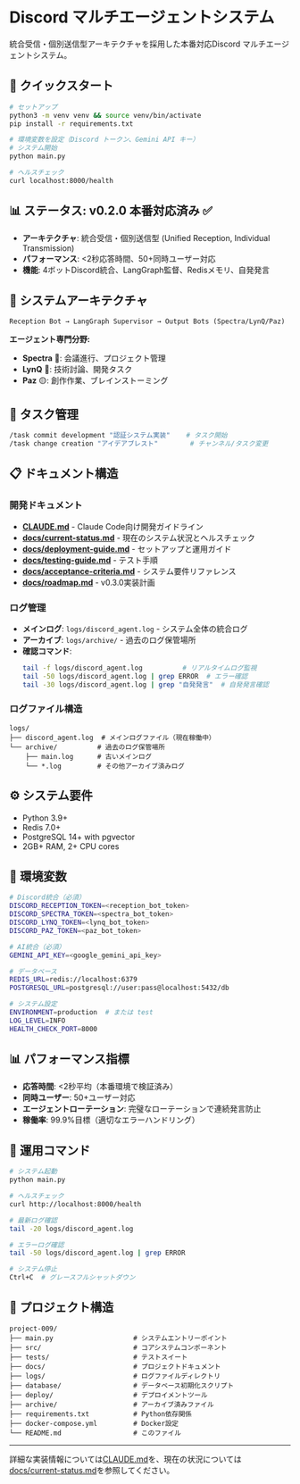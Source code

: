 # Discord マルチエージェントシステム

統合受信・個別送信型アーキテクチャを採用した本番対応Discord マルチエージェントシステム。

## 🚀 クイックスタート

```bash
# セットアップ
python3 -m venv venv && source venv/bin/activate
pip install -r requirements.txt

# 環境変数を設定（Discord トークン、Gemini API キー）
# システム開始
python main.py

# ヘルスチェック
curl localhost:8000/health
```

## 📊 ステータス: v0.2.0 本番対応済み ✅

- **アーキテクチャ**: 統合受信・個別送信型 (Unified Reception, Individual Transmission)
- **パフォーマンス**: <2秒応答時間、50+同時ユーザー対応
- **機能**: 4ボットDiscord統合、LangGraph監督、Redisメモリ、自発発言

## 🤖 システムアーキテクチャ

```
Reception Bot → LangGraph Supervisor → Output Bots (Spectra/LynQ/Paz)
```

**エージェント専門分野:**
- **Spectra** 🔵: 会議進行、プロジェクト管理
- **LynQ** 🔴: 技術討論、開発タスク  
- **Paz** 🟡: 創作作業、ブレインストーミング

## 🎯 タスク管理

```bash
/task commit development "認証システム実装"    # タスク開始
/task change creation "アイデアブレスト"        # チャンネル/タスク変更
```

## 📋 ドキュメント構造

### 開発ドキュメント
- **[CLAUDE.md](CLAUDE.md)** - Claude Code向け開発ガイドライン
- **[docs/current-status.md](docs/current-status.md)** - 現在のシステム状況とヘルスチェック
- **[docs/deployment-guide.md](docs/deployment-guide.md)** - セットアップと運用ガイド
- **[docs/testing-guide.md](docs/testing-guide.md)** - テスト手順
- **[docs/acceptance-criteria.md](docs/acceptance-criteria.md)** - システム要件リファレンス
- **[docs/roadmap.md](docs/roadmap.md)** - v0.3.0実装計画

### ログ管理
- **メインログ**: `logs/discord_agent.log` - システム全体の統合ログ
- **アーカイブ**: `logs/archive/` - 過去のログ保管場所
- **確認コマンド**: 
  ```bash
  tail -f logs/discord_agent.log          # リアルタイムログ監視
  tail -50 logs/discord_agent.log | grep ERROR  # エラー確認
  tail -30 logs/discord_agent.log | grep "自発発言"  # 自発発言確認
  ```

### ログファイル構造
```
logs/
├── discord_agent.log  # メインログファイル（現在稼働中）
└── archive/          # 過去のログ保管場所
    ├── main.log      # 古いメインログ
    └── *.log         # その他アーカイブ済みログ
```

## ⚙️ システム要件

- Python 3.9+
- Redis 7.0+
- PostgreSQL 14+ with pgvector
- 2GB+ RAM, 2+ CPU cores

## 🔧 環境変数

```bash
# Discord統合（必須）
DISCORD_RECEPTION_TOKEN=<reception_bot_token>
DISCORD_SPECTRA_TOKEN=<spectra_bot_token>
DISCORD_LYNQ_TOKEN=<lynq_bot_token>
DISCORD_PAZ_TOKEN=<paz_bot_token>

# AI統合（必須）
GEMINI_API_KEY=<google_gemini_api_key>

# データベース
REDIS_URL=redis://localhost:6379
POSTGRESQL_URL=postgresql://user:pass@localhost:5432/db

# システム設定
ENVIRONMENT=production  # または test
LOG_LEVEL=INFO
HEALTH_CHECK_PORT=8000
```

## 📊 パフォーマンス指標

- **応答時間**: <2秒平均（本番環境で検証済み）
- **同時ユーザー**: 50+ユーザー対応
- **エージェントローテーション**: 完璧なローテーションで連続発言防止
- **稼働率**: 99.9%目標（適切なエラーハンドリング）

## 🚀 運用コマンド

```bash
# システム起動
python main.py

# ヘルスチェック
curl http://localhost:8000/health

# 最新ログ確認
tail -20 logs/discord_agent.log

# エラーログ確認
tail -50 logs/discord_agent.log | grep ERROR

# システム停止
Ctrl+C  # グレースフルシャットダウン
```

## 📁 プロジェクト構造

```
project-009/
├── main.py                    # システムエントリーポイント
├── src/                       # コアシステムコンポーネント
├── tests/                     # テストスイート
├── docs/                      # プロジェクトドキュメント
├── logs/                      # ログファイルディレクトリ
├── database/                  # データベース初期化スクリプト
├── deploy/                    # デプロイメントツール
├── archive/                   # アーカイブ済みファイル
├── requirements.txt           # Python依存関係
├── docker-compose.yml         # Docker設定
└── README.md                  # このファイル
```

---

詳細な実装情報については[CLAUDE.md](CLAUDE.md)を、現在の状況については[docs/current-status.md](docs/current-status.md)を参照してください。